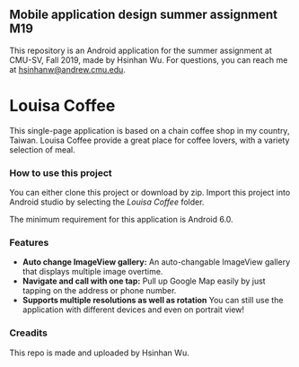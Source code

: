 ## Mobile application design summer assignment M19

This repository is an Android application for the summer assignment at CMU-SV, Fall 2019, made by Hsinhan Wu. For questions, you can reach me at hsinhanw@andrew.cmu.edu.

# Louisa Coffee 

This single-page application is based on a chain coffee shop in my country, Taiwan. Louisa Coffee provide a great place for coffee lovers, with a variety selection of meal.

### How to use this project

You can either clone this project or download by zip. Import this project into Android studio by selecting the *Louisa Coffee* folder.

The minimum requirement for this application is Android 6.0.

### Features

- **Auto change ImageView gallery:**
An auto-changable ImageView gallery that displays multiple image overtime.
-  **Navigate and call with one tap:**
Pull up Google Map easily by just tapping on the address or phone number.
- **Supports multiple resolutions as well as rotation**
You can still use the application with different devices and even on portrait view!

### Creadits

This repo is made and uploaded by Hsinhan Wu.
